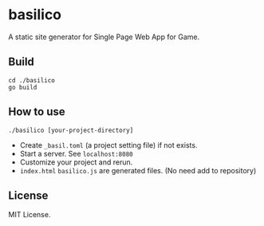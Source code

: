 # basilico

A static site generator for Single Page Web App for Game.

## Build

```
cd ./basilico
go build
```

## How to use

```
./basilico [your-project-directory]
```

- Create `_basil.toml` (a project setting file) if not exists.
- Start a server. See `localhost:8080`
- Customize your project and rerun.
- `index.html` `basilico.js` are generated files. (No need add to repository)

## License

MIT License.
